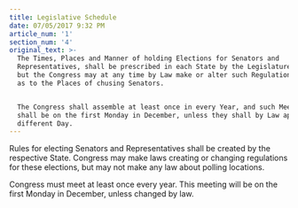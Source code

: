 ```yaml
---
title: Legislative Schedule
date: 07/05/2017 9:32 PM
article_num: '1'
section_num: '4'
original_text: >-
  The Times, Places and Manner of holding Elections for Senators and
  Representatives, shall be prescribed in each State by the Legislature thereof;
  but the Congress may at any time by Law make or alter such Regulations, except
  as to the Places of chusing Senators.


  The Congress shall assemble at least once in every Year, and such Meeting
  shall be on the first Monday in December, unless they shall by Law appoint a
  different Day.
---
```

Rules for electing Senators and Representatives shall be created by the respective State. Congress may make laws creating or changing regulations for these elections, but may not make any law about polling locations.

Congress must meet at least once every year. This meeting will be on the first Monday in December, unless changed by law.


